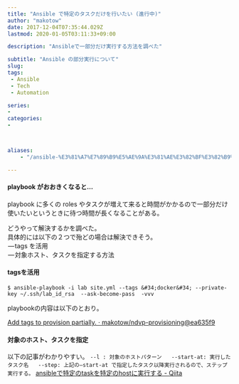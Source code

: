 ```yaml
---
title: "Ansible で特定のタスクだけを行いたい (進行中)"
author: "makotow"
date: 2017-12-04T07:35:44.029Z
lastmod: 2020-01-05T03:11:33+09:00

description: "Ansibleで一部分だけ実行する方法を調べた"

subtitle: "Ansible の部分実行について"
slug: 
tags:
 - Ansible
 - Tech
 - Automation

series:
-
categories:
-



aliases:
    - "/ansible-%E3%81%A7%E7%89%B9%E5%AE%9A%E3%81%AE%E3%82%BF%E3%82%B9%E3%82%AF%E3%81%A0%E3%81%91%E3%82%92%E8%A1%8C%E3%81%84%E3%81%9F%E3%81%84-%E9%80%B2%E8%A1%8C%E4%B8%AD-29b22360b8ad"

---
```


#### playbook がおおきくなると…

playbook に多くの roles やタスクが増えて来ると時間がかかるので一部分だけ使いたいというときに待つ時間が長くなることがある。

どうやって解決するかを調べた。  
 具体的には以下の２つで殆どの場合は解決できそう。  
 — tags を活用  
 — 対象ホスト、タスクを指定する方法

#### tagsを活用
``$ ansible-playbook -i lab site.yml --tags &#34;docker&#34; --private-key ~/.ssh/lab_id_rsa  --ask-become-pass  -vvv``

playbookの内容は以下のとおり。

[Add tags to provision partially. · makotow/ndvp-provisioning@ea635f9](https://github.com/makotow/ndvp-provisioning/commit/ea635f9e3086cee4dab38d4c4c57e0527fee0719)


#### 対象のホスト、タスクを指定

以下の記事がわかりやすい。
`--l : 対象のホストパターン  
--start-at: 実行したタスク名  
--step: 上記の–start-at で指定したタスク以降実行されるので、ステップ実行する。`
[ansibleで特定のtaskを特定のhostに実行する - Qiita](https://qiita.com/346@github/items/00122556cb2bd6f57998)
